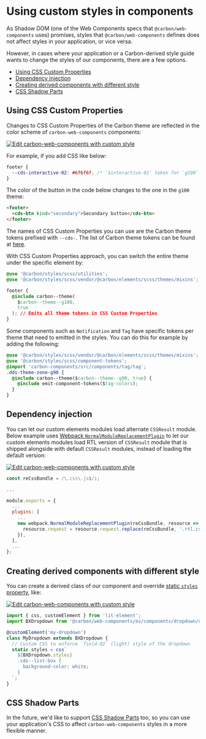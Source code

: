 # Using custom styles in components

As Shadow DOM (one of the Web Components specs that `@carbon/web-components`
uses) promises, styles that `@carbon/web-components` defines does not affect
styles in your application, or vice versa.

However, in cases where your application or a Carbon-derived style guide wants
to change the styles of our components, there are a few options.

<!-- START doctoc generated TOC please keep comment here to allow auto update -->
<!-- DON'T EDIT THIS SECTION, INSTEAD RE-RUN doctoc TO UPDATE -->

- [Using CSS Custom Properties](#using-css-custom-properties)
- [Dependency injection](#dependency-injection)
- [Creating derived components with different style](#creating-derived-components-with-different-style)
- [CSS Shadow Parts](#css-shadow-parts)

<!-- END doctoc generated TOC please keep comment here to allow auto update -->

## Using CSS Custom Properties

Changes to CSS Custom Properties of the Carbon theme are reflected in the color
scheme of `carbon-web-components` components:

[![Edit carbon-web-components with custom style](https://codesandbox.io/static/img/play-codesandbox.svg)](https://codesandbox.io/s/github/carbon-design-system/carbon-web-components/tree/main/examples/codesandbox/styling/theme-zoning)

For example, if you add CSS like below:

```css
footer {
  --cds-interactive-02: #6f6f6f; /* `$interactive-02` token for `g100` theme */
}
```

The color of the button in the code below changes to the one in the `g100`
theme:

```html
<footer>
  <cds-btn kind="secondary">Secondary button</cds-btn>
</footer>
```

The names of CSS Custom Properties you can use are the Carbon theme tokens
prefixed with `--cds-`. The list of Carbon theme tokens can be found at
[here](https://github.com/carbon-design-system/carbon/blob/v10.7.0/packages/themes/scss/generated/_themes.scss#L14-L454).

With CSS Custom Properties approach, you can switch the entire theme under the
specific element by:

```css
@use '@carbon/styles/scss/utilities';
@use '@carbon/styles/scss/vendor/@carbon/elements/scss/themes/mixins';

footer {
  @include carbon--theme(
    $carbon--theme--g100,
    true
  ); // Emits all theme tokens in CSS Custom Properties
}
```

Some components such as `Notification` and `Tag` have specific tokens per theme
that need to emitted in the styles. You can do this for example by adding the
following:

```css
@use '@carbon/styles/scss/vendor/@carbon/elements/scss/themes/mixins';
@use '@carbon/styles/scss/component-tokens';
@import 'carbon-components/src/components/tag/tag';
.dds-theme-zone-g90 {
  @include carbon--theme($carbon--theme--g90, true) {
    @include emit-component-tokens($tag-colors);
  }
}
```

## Dependency injection

You can let our custom elements modules load alternate `CSSResult` module. Below
example uses
[Webpack `NormalModuleReplacementPlugin`](https://webpack.js.org/plugins/normal-module-replacement-plugin/)
to let our custom elements modules load RTL version of `CSSResult` module that
is shipped alongside with default `CSSResult` modules, instead of loading the
default version:

[![Edit carbon-web-components with custom style](https://codesandbox.io/static/img/play-codesandbox.svg)](https://codesandbox.io/s/github/carbon-design-system/carbon-web-components/tree/main/examples/codesandbox/rtl)

```javascript
const reCssBundle = /\.css\.js$/i;

...

module.exports = {
  ...
  plugins: [
    ...
    new webpack.NormalModuleReplacementPlugin(reCssBundle, resource => {
      resource.request = resource.request.replace(reCssBundle, '.rtl.css.js');
    }),
  ],
  ...
};
```

## Creating derived components with different style

You can create a derived class of our component and override
[static `styles` property](https://lit-element.polymer-project.org/guide/styles#static-styles),
like:

[![Edit carbon-web-components with custom style](https://codesandbox.io/static/img/play-codesandbox.svg)](https://codesandbox.io/s/github/carbon-design-system/carbon-web-components/tree/main/examples/codesandbox/styling/custom-style)

```javascript
import { css, customElement } from 'lit-element';
import BXDropdown from '@carbon/web-components/es/components/dropdown/dropdown';

@customElement('my-dropdown')
class MyDropdown extends BXDropdown {
  // Custom CSS to enforce `field-02` (light) style of the dropdown
  static styles = css`
    ${BXDropdown.styles}
    .cds--list-box {
      background-color: white;
    }
  `;
}
```

## CSS Shadow Parts

In the future, we'd like to support
[CSS Shadow Parts](https://www.w3.org/TR/css-shadow-parts-1/) too, so you can
use your application's CSS to affect `carbon-web-components` styles in a more
flexible manner.
